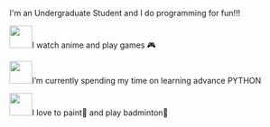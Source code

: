 I'm an Undergraduate Student and I do programming for fun!!!

<img src="https://media.giphy.com/media/v1.Y2lkPTc5MGI3NjExMmQ0Zjg4MmZmYTM4MmY4OTY1MDVkNGRkYmFmOWI1YTI5YjFmZTMyNSZlcD12MV9pbnRlcm5hbF9naWZzX2dpZklkJmN0PWc/f7k6TfAFkiAqKVcJGH/giphy.gif" width="40" height="40" />I watch anime and play games 🎮
   
<img src="https://media.giphy.com/media/Ws6T5PN7wHv3cY8xy8/giphy.gif" width="40" height="40" />I’m currently spending my time on learning advance PYTHON
  
<img src="https://media.giphy.com/media/VhtSLWxOQOGdFfGTTa/giphy.gif" width="40" height="40" />I love to paint🎨 and play badminton🏸

